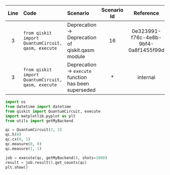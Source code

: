 | Line | Code | Scenario | Scenario Id | Reference | Artifact | Refactoring |
| :--: | :--- | :------- | :---------: | :-------: | :------- | :---------- |
| 3 | `from qiskit import QuantumCircuit, qasm, execute` | Deprecation -> Deprecation of qiskit.qasm module | 16 | 0e323991-f76c-4e8b-9bf4-0a8f1455f99d | qiskit.qasm | `from qiskit import QuantumCircuit, execute` |
| 3 | `from qiskit import QuantumCircuit, qasm, execute` | Deprecation -> `execute` function has been superseded | * | internal | qiskit.execute | `from qiskit.visualization import plot_histogram` or use `qiskit.primitives.Sampler` |


```python
import os
from datetime import datetime
from qiskit import QuantumCircuit, execute
import matplotlib.pyplot as plt
from utils import getMyBackend

qc = QuantumCircuit(2, 2)
qc.h(0)
qc.cx(0, 1)
qc.measure(0, 0)
qc.measure(1, 1)

job = execute(qc, getMyBackend(), shots=1000)
result = job.result().get_counts(qc)
plt.show()
```